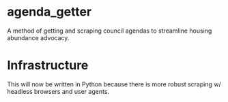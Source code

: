 # agenda_getter

A method of getting and scraping council agendas to streamline housing abundance advocacy.

# Infrastructure

This will now be written in Python because there is more robust scraping w/ headless browsers and user agents.
